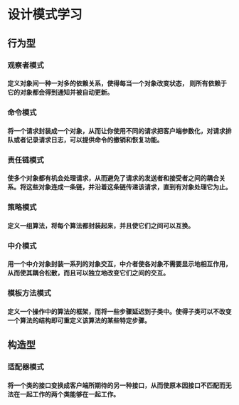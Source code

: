# 设计模式学习

## 行为型
### 观察者模式
#### 定义对象间一种一对多的依赖关系，使得每当一个对象改变状态， 则所有依赖于它的对象都会得到通知并被自动更新。

### 命令模式
#### 将一个请求封装成一个对象，从而让你使用不同的请求把客户端参数化，对请求排队或者记录请求日志，可以提供命令的撤销和恢复功能。

### 责任链模式
#### 使多个对象都有机会处理请求，从而避免了请求的发送者和接受者之间的耦合关系。将这些对象连成一条链，并沿着这条链传递该请求，直到有对象处理它为止。

### 策略模式
#### 定义一组算法，将每个算法都封装起来，并且使它们之间可以互换。

### 中介模式
#### 用一个中介对象封装一系列的对象交互，中介者使各对象不需要显示地相互作用，从而使其耦合松散，而且可以独立地改变它们之间的交互。

### 模板方法模式
#### 定义一个操作中的算法的框架，而将一些步骤延迟到子类中。使得子类可以不改变一个算法的结构即可重定义该算法的某些特定步骤。


## 构造型
### 适配器模式
#### 将一个类的接口变换成客户端所期待的另一种接口，从而使原本因接口不匹配而无法在一起工作的两个类能够在一起工作。


